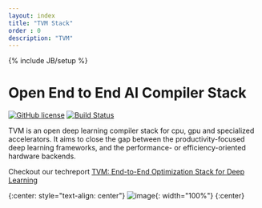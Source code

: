 ```yaml
---
layout: index
title: "TVM Stack"
order : 0
description: "TVM"
---
```

{% include JB/setup %}


Open End to End AI Compiler Stack
====================================================

[![GitHub license](http://dmlc.github.io/img/apache2.svg)](./LICENSE)
[![Build Status](http://mode-gpu.cs.washington.edu:8080/buildStatus/icon?job=dmlc/tvm/master)](http://mode-gpu.cs.washington.edu:8080/job/dmlc/job/tvm/job/master/)


TVM is an open deep learning compiler stack for cpu, gpu and specialized accelerators.
It aims to close the gap between the productivity-focused deep learning frameworks,
and the performance- or efficiency-oriented hardware backends.

Checkout our techreport [TVM: End-to-End Optimization Stack for Deep Learning](https://arxiv.org/abs/1802.04799)

{:center: style="text-align: center"}
![image](/images/main/stack_tvmlang.png){: width="100%"}
{:center}
